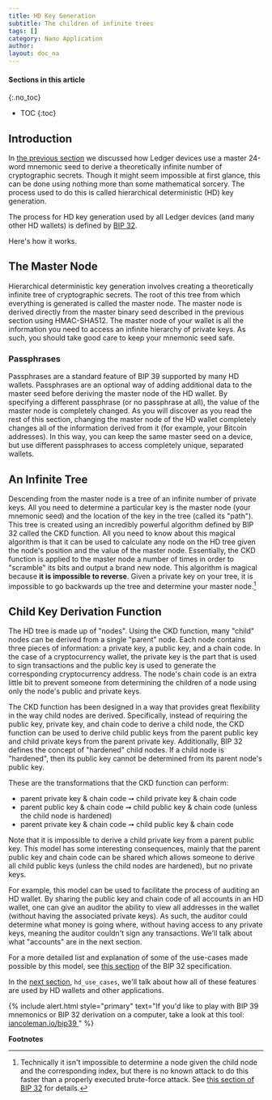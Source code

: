 ```yaml
---
title: HD Key Generation
subtitle: The children of infinite trees
tags: []
category: Nano Application
author:
layout: doc_na
---
```


#### Sections in this article
{:.no_toc}
* TOC
{:toc}

## Introduction

In [the previous section](../psd-masterseed) we discussed how Ledger devices use a master 24-word mnemonic seed to derive a theoretically infinite number of cryptographic secrets. Though it might seem impossible at first glance, this can be done using nothing more than some mathematical sorcery. The process used to do this is called hierarchical deterministic (HD) key generation.

The process for HD key generation used by all Ledger devices (and many other HD wallets) is defined by [BIP 32](https://github.com/bitcoin/bips/blob/master/bip-0032.mediawiki).

Here's how it works.

## The Master Node

Hierarchical deterministic key generation involves creating a theoretically infinite tree of cryptographic secrets. The root of this tree from which everything is generated is called the master node. The master node is derived directly from the master binary seed described in the previous section using HMAC-SHA512. The master node of your wallet is all the information you need to access an infinite hierarchy of private keys. As such, you should take good care to keep your mnemonic seed safe.

### Passphrases

Passphrases are a standard feature of BIP 39 supported by many HD wallets. Passphrases are an optional way of adding additional data to the master seed before deriving the master node of the HD wallet. By specifying a different passphrase (or no passphrase at all), the value of the master node is completely changed. As you will discover as you read the rest of this section, changing the master node of the HD wallet completely changes all of the information derived from it (for example, your Bitcoin addresses). In this way, you can keep the same master seed on a device, but use different passphrases to access completely unique, separated wallets.

## An Infinite Tree

Descending from the master node is a tree of an infinite number of private keys. All you need to determine a particular key is the master node (your mnemonic seed) and the location of the key in the tree (called its "path"). This tree is created using an incredibly powerful algorithm defined by BIP 32 called the CKD function. All you need to know about this magical algorithm is that it can be used to calculate any node on the HD tree given the node's position and the value of the master node. Essentially, the CKD function is applied to the master node a number of times in order to "scramble" its bits and output a brand new node. This algorithm is magical because **it is impossible to reverse**. Given a private key on your tree, it is impossible to go backwards up the tree and determine your master node.[^1]

## Child Key Derivation Function

The HD tree is made up of "nodes". Using the CKD function, many "child" nodes can be derived from a single "parent" node. Each node contains three pieces of information: a private key, a public key, and a chain code. In the case of a cryptocurrency wallet, the private key is the part that is used to sign transactions and the public key is used to generate the corresponding cryptocurrency address. The node's chain code is an extra little bit to prevent someone from determining the children of a node using only the node's public and private keys.

The CKD function has been designed in a way that provides great flexibility in the way child nodes are derived. Specifically, instead of requiring the public key, private key, and chain code to derive a child node, the CKD function can be used to derive child public keys from the parent public key and child private keys from the parent private key. Additionally, BIP 32 defines the concept of "hardened" child nodes. If a child node is "hardened", then its public key cannot be determined from its parent node's public key.

These are the transformations that the CKD function can perform:
-   parent private key & chain code ➞ child private key & chain code
-   parent public key & chain code ➞ child public key & chain code (unless the child node is hardened)
-   parent private key & chain code ➞ child public key & chain code

Note that it is impossible to derive a child private key from a parent public key. This model has some interesting consequences, mainly that the parent public key and chain code can be shared which allows someone to derive all child public keys (unless the child nodes are hardened), but no private keys.

For example, this model can be used to facilitate the process of auditing an HD wallet. By sharing the public key and chain code of all accounts in an HD wallet, one can give an auditor the ability to view all addresses in the wallet (without having the associated private keys). As such, the auditor could determine what money is going where, without having access to any private keys, meaning the auditor couldn't sign any transactions. We'll talk about what "accounts" are in the next section.

For a more detailed list and explanation of some of the use-cases made possible by this model, see [this section](https://github.com/bitcoin/bips/blob/master/bip-0032.mediawiki#use-cases) of the BIP 32 specification.

In the [next section](../psd-applications), `hd_use_cases`, we'll talk about how all of these features are used by HD wallets and other applications.

<!--  -->
{% include alert.html style="primary" text="If you'd like to play with BIP 39 mnemonics or BIP 32 derivation on a computer, take a look at this tool: <a href='https://iancoleman.io/bip39/' class='alert-link'> iancoleman.io/bip39 </a> " %}
<!--  -->

**Footnotes**

[^1]: Technically it isn't impossible to determine a node given the child node and the corresponding index, but there is no known attack to do this faster than a properly executed brute-force attack. See [this section of BIP 32](https://github.com/bitcoin/bips/blob/master/bip-0032.mediawiki#security) for details.

